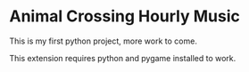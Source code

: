 # Animal Crossing Hourly Music
This is my first python project, more work to come.

This extension requires python and pygame installed to work.